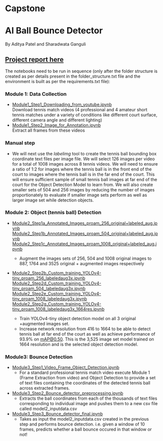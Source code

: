 # Capstone
# AI Ball Bounce Detector
By Aditya Patel and Sharadwata Ganguli

## <a href="https://docs.google.com/document/u/1/d/e/2PACX-1vRt3rCBcBjw2aYzvao5-FeXAx1ldeilFjNOLuC6dY-Qf1SoPQN6-euh-VaNs7SKJ8AYtAEyZuuMRKjc/pub"> Project report here</a>

The notebooks need to be run in sequence (only after the folder structure is created as per details present in the folder_structure.txt file and the environment is built as per the requirements.txt file):


### Module 1: Data Collection
* <a href="https://github.com/adityahpatel/Capstone/blob/main/Module1_Step1_Downloading_from_youtube.ipynb![image](https://user-images.githubusercontent.com/32350477/164957806-2d39befe-7aeb-455a-987d-0cb50a87fd8e.png)
">Module1_Step1_Downloading_from_youtube.ipynb</a> <br>
  Download tennis match videos (4 professional and 4 amateur short tennis matches under a variety of conditions like different court surface, different camera angle and different lighting)
* <a href="https://github.com/adityahpatel/Capstone/blob/main/Module1_Step2_Image_for_Annotation.ipynb![image](https://user-images.githubusercontent.com/32350477/164957864-21e682c7-8a8f-41aa-a065-16725597df09.png)
">Module1_Step2_Image_for_Annotation.ipynb</a> <br>
Extract all frames from these videos <br>

### Manual step
* We will next use the *labelimg* tool to create the tennis ball bounding box coordinate text files per image file. We will select 126 images per video for a total of 1008 images across 8 tennis videos. We will need to ensure a ratio of 1:2 for images where the tennis ball is in the front end of the court to images where the tennis ball is in the far end of the court. This will ensure sufficient sample of small tennis ball images at far end of the court for the Object Detection Model to learn from. We will also create smaller sets of 504 and 256 images by reducing the number of images proportionately to evaluate if smaller image sets perform as well as larger image set while detection objects.

### Module 2: Object (tennis ball) Detection
* <a href="https://github.com/adityahpatel/Capstone/blob/main/Module2_Step1a_Annotated_Images_proam_256_original%2Blabeled_aug.ipynb![
">Module2_Step1a_Annotated_Images_proam_256_original+labeled_aug.ipynb</a> <br>
<a href="https://github.com/adityahpatel/Capstone/blob/main/Module2_Step1b_Annotated_Images_proam_504_original%2Blabeled_aug.ipynb![image](https://user-images.githubusercontent.com/32350477/164958306-ae91f521-9930-48c7-a63b-9855da5944ad.png)
">Module2_Step1b_Annotated_Images_proam_504_original+labeled_aug.ipynb </a> <br>
<a href="https://github.com/adityahpatel/Capstone/blob/main/Module2_Step1c_Annotated_Images_proam_1008_original%2Blabeled_aug.ipynb![image](https://user-images.githubusercontent.com/32350477/164958464-6ef7e136-7580-4d13-8a72-49c721ee22f4.png)
">Module2_Step1c_Annotated_Images_proam_1008_original+labeled_aug.ipynb</a> 
    * Augment the images sets of 256, 504 and 1008 original images to 887, 1764 and 3525 original + augmented images respectively
* <a href="https://github.com/adityahpatel/Capstone/blob/main/Module2_Step2b_Custom_training_YOLOv4-tiny_proam_256_labeledaug3x.ipynb![image](https://user-images.githubusercontent.com/32350477/164958561-30fbe48f-931c-4226-8822-d4e45e189536.png)
">Module2_Step2b_Custom_training_YOLOv4-tiny_proam_256_labeledaug3x.ipynb</a> <br>
<a href="https://github.com/adityahpatel/Capstone/blob/main/Module2_Step2d_Custom_training_YOLOv4-tiny_proam_504_labeledaug3x.ipynb">Module2_Step2d_Custom_training_YOLOv4-tiny_proam_504_labeledaug3x.ipynb</a><br>
<a href="https://github.com/adityahpatel/Capstone/blob/main/Module2_Step2e_Custom_training_YOLOv4-tiny_proam_1008_labeledaug3x.ipynb">Module2_Step2e_Custom_training_YOLOv4-tiny_proam_1008_labeledaug3x.ipynb</a><br>
<a href="https://github.com/adityahpatel/Capstone/blob/main/Module2_Step2g_Custom_training_YOLOv4-tiny_proam_1008_labeledaug3x_1664res.ipynb">Module2_Step2g_Custom_training_YOLOv4-tiny_proam_1008_labeledaug3x_1664res.ipynb</a><br>



    * Train YOLOv4-tiny object detection model on all 3 original +augmented images set.
    * Increase network resolution from 416 to 1664 to be able to detect tennis ball at far end of the court as well as achieve performance of 93.9% on mAP@0.50. This is the 3,525 image set model trained on 1664 resolution and is the selected object detection model.

### Module3: Bounce Detection
* <a href="https://github.com/adityahpatel/Capstone/blob/main/Module3_Step1_Video_Frame_Object_Detection.ipynb">Module3_Step1_Video_Frame_Object_Detection.ipynb</a><br>
    * For a standard professional tennis match video execute Module 1 (Frame Extraction from video) and Object Detection to provide a set of text files containing the coordinates of the detected tennis ball across extracted frames.
* <a href="https://github.com/adityahpatel/Capstone/blob/main/Module3_Step2_Bounce_detector_preprocessing.ipynb">Module3_Step2_Bounce_detector_preprocessing.ipynb</a><br>
    * Extracts the ball coordinates from each of the thousands of text files corresponding to individual image and pushes them to a new csv file called model2_inputdata.csv
* <a href="https://github.com/adityahpatel/Capstone/blob/main/Module3_Step3_Bounce_detector_final.ipynb">Module3_Step3_Bounce_detector_final.ipynb</a><br>
    * Takes as input the model2_inputdata.csv created in the previous step and performs bounce detection. i.e. given a window of 10 frames, predicts whether a ball bounce occured in that window or not!
